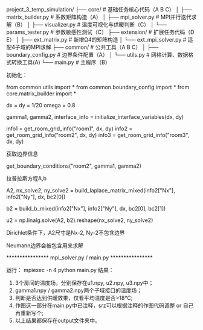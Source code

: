 project_3_temp_simulation/
├── core/                  # 基础任务核心代码（A B C）
│   ├── matrix_builder.py  # 系数矩阵构造（A）
│   ├── mpi_solver.py      # MPI并行迭代求解（B）
│   ├── visualizer.py      # 温度可视化与供暖判断（C）
│   └── params_tester.py   # 参数敏感性测试（C）
├── extension/             # 扩展任务代码（D E）
│   ├── ext_matrix.py      # 新增Ω4的矩阵构造
│   └── ext_mpi_solver.py  # 适配4子域的MPI求解
├── common/                # 公共工具（A B C）
│   ├── boundary_config.py # 边界条件配置（A）
│   └── utils.py           # 网格计算、数据格式转换工具(A)
└── main.py                # 主程序（B）

初始化：

from common.utils import *
from common.boundary_config import *
from core.matrix_builder import *

dx = dy = 1/20
omega = 0.8

gamma1, gamma2, interface_info = initialize_interface_variables(dx, dy)

info1 = get_room_grid_info("room1", dx, dy)
info2 = get_room_grid_info("room2", dx, dy)
info3 = get_room_grid_info("room3", dx, dy)

获取边界信息

get_boundary_conditions("room2", gamma1, gamma2)

拉普拉斯方程A,b

A2, nx_solve2, ny_solve2 = build_laplace_matrix_mixed(info2["Nx"], info2["Ny"], dx, bc2[0])

b2 = build_b_mixed(info2["Nx"], info2["Ny"], dx, bc2[0], bc2[1])

u2 = np.linalg.solve(A2, b2).reshape(nx_solve2, ny_solve2)


Dirichlet条件下，A2尺寸是Nx-2, Ny-2不包含边界

Neumann边界会被包含用来求解


**************** mpi_solver.py / main.py ****************

运行： mpiexec -n 4 python main.py
结果： 
1. 3个房间的温度场，分别保存在u1.npy, u2.npy, u3.npy中；
2. gamma1.npy / gamma2.npy两个子域接口的温度场；
3. 判断是否达到供暖效果，仅看平均温度是否>18℃;
4. 作图这一部分在main.py中已注释，srz可以根据注释的作图代码调整 or 自己再重新写个;
5. 以上结果都保存在output文件夹中。
